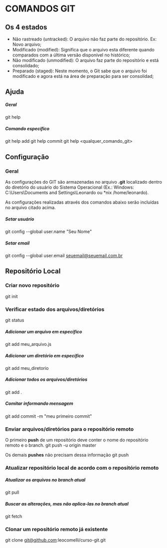 # COMANDOS GIT

## Os 4 estados
* Não rastreado (untracked): O arquivo não faz parte do repositório. Ex: Novo arquivo;
* Modificado (modified): Significa que o arquivo esta diferente quando comparados com a última versão disponível no histórico;
* Não modificado (unmodified): O arquivo faz parte do repositório e está consolidado;
* Preparado (staged): Neste momento, o Git sabe que o arquivo foi modificado e agora está na área de preparação para ser consolidad;

## Ajuda

##### Geral
git help
	
##### Comando específico
git help add
git help commit
git help <qualquer_comando_git>

## Configuração

### Geral

As configurações do GIT são armazenadas no arquivo **.git** localizado dentro do diretório do usuário do Sistema Operacional (Ex.: Windows: C:\Users\Documents and Settings\Leonardo ou *nix /home/leonardo).

As configurações realizadas através dos comandos abaixo serão incluídas no arquivo citado acima.

##### Setar usuário
git config --global user.name "Seu Nome"

##### Setar email
git config --global user.email seuemail@seuemail.com.br

## Repositório Local

### Criar novo repositório
git init

### Verificar estado dos arquivos/diretórios
git status

##### Adicionar um arquivo em específico
git add meu_arquivo.js

##### Adicionar um diretório em específico
git add meu_diretorio

##### Adicionar todos os arquivos/diretórios
git add .

##### Comitar informando mensagem
git add commit -m "meu primeiro commit"

### Enviar arquivos/diretórios para o repositório remoto

O primeiro **push** de um repositório deve conter o nome do repositório remoto e o branch.
git push -u origin master
	
Os demais **pushes** não precisam dessa informação
git push
	

### Atualizar repositório local de acordo com o repositório remoto

##### Atualizar os arquivos no branch atual
git pull
	
##### Buscar as alterações, mas não aplica-las no branch atual
git fetch
	
### Clonar um repositório remoto já existente
git clone git@github.com:leocomelli/curso-git.git
